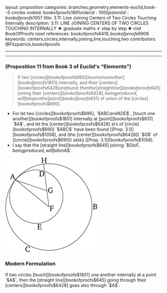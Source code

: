 layout: proposition
categories: branches,geometry,elements-euclid,book--3-circles
nodeid: bookofproofs$1891
orderid: 1000
parentid: bookofproofs$1057
title: 3.11: Line Joining Centers of Two Circles Touching Internally
description: 3.11: LINE JOINING CENTERS OF TWO CIRCLES TOUCHING INTERNALLY &#9733; graduate maths &#10004; step by step &#10010; visit BookOfProofs now!
references: bookofproofs$6419,bookofproofs$6908
keywords: centers,circles,internally,joining,line,touching,two
contributors: @Fitzpatrick,bookofproofs

---


---

### (Proposition 11 from Book 3 of Euclid's “Elements”)

> If two [circles][bookofproofs$690] [touch one another][bookofproofs$1851] internally, and their [centers][bookofproofs$6428] are found, then the [straight line][bookofproofs$645] joining their [centers][bookofproofs$6428], being produced, will fall upon the [point][bookofproofs$631] of union of the [circles][bookofproofs$690].

* For let two [circles][bookofproofs$690], `$ABC$` and `$ADE$`, [touch one another][bookofproofs$1851] internally at [point][bookofproofs$631] `$A$`, and let the [center][bookofproofs$6428] `$F$` of [circle][bookofproofs$690] `$ABC$` have been found [[Prop. 3.1]][bookofproofs$1058], and (the [center][bookofproofs$6428]) `$G$` of ([circle][bookofproofs$690]) `$ADE$` [[Prop. 3.1]][bookofproofs$1058].
* I say that the [straight line][bookofproofs$645] joining `$G$` to `$F$`, being produced, will fall on `$A$`.


![fig11e](https://github.com/bookofproofs/bookofproofs.github.io/blob/main/_sources/_assets/images/euclid/Book03/fig11e.png?raw=true)


### Modern Formulation

If two circles [touch][bookofproofs$1851] one another internally at a point `$A$`, then the [straight line][bookofproofs$645] going through their [centers][bookofproofs$6428] goes also through `$A$`.
